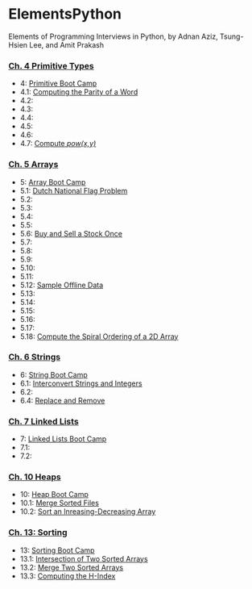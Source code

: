 # ElementsPython
Elements of Programming Interviews in Python, by Adnan Aziz, Tsung-Hsien Lee, and Amit Prakash

### [Ch. 4 Primitive Types](04_primitiveTypes)
- 4: [Primitive Boot Camp](04_primitiveTypes/primitiveBootCamp.ipynb)
- 4.1: [Computing the Parity of a Word](04_primitiveTypes/computeWordParity.ipynb)
- 4.2:
- 4.3:
- 4.4:
- 4.5:
- 4.6:
- 4.7: [Compute *pow(x,y)*](04_primitiveTypes/powXY.ipynb)

### [Ch. 5 Arrays](05_arrays)
- 5: [Array Boot Camp](05_arrays/arrayBootCamp.ipynb)
- 5.1: [Dutch National Flag Problem](05_arrays/dutchFlag.ipynb)
- 5.2:
- 5.3:
- 5.4:
- 5.5:
- 5.6: [Buy and Sell a Stock Once](05_arrays/buySellStockOnce.ipynb)
- 5.7:
- 5.8:
- 5.9:
- 5.10:
- 5.11:
- 5.12: [Sample Offline Data](05_arrays/sampleOfflineData.ipynb)
- 5.13:
- 5.14:
- 5.15:
- 5.16:
- 5.17: 
- 5.18: [Compute the Spiral Ordering of a 2D Array](05_arrays/spiralOrder2D.ipynb)


### [Ch. 6 Strings](06_string)
- 6: [String Boot Camp](06_string/stringBootCamp.ipynb)
- 6.1: [Interconvert Strings and Integers](06_string/interConvertStrInt.ipynb)
- 6.2: 
- 6.4: [Replace and Remove](06_string/replaceRemove.ipynb)

### [Ch. 7 Linked Lists](07_linkedList)
- 7: [Linked Lists Boot Camp](07_linkedList/linkedListBootCamp.ipynb)
- 7.1:
- 7.2:

### [Ch. 10 Heaps](10_heaps)
- 10: [Heap Boot Camp](10_heaps/heapBootCamp.ipynb)
- 10.1: [Merge Sorted Files](10_heaps/mergeSortedFiles2.ipynb)
- 10.2: [Sort an Inreasing-Decreasing Array](10_heaps/sortIncreaseDecrease.ipynb)


### [Ch. 13: Sorting](13_sorting)
- 13: [Sorting Boot Camp](13_sorting/pythonSort.ipynb)
- 13.1: [Intersection of Two Sorted Arrays](13_sorting/intersection.ipynb)
- 13.2: [Merge Two Sorted Arrays](13_sorting/mergeTwoSorted.ipynb)
- 13.3: [Computing the H-Index](13_sorting/hIndex.ipynb)